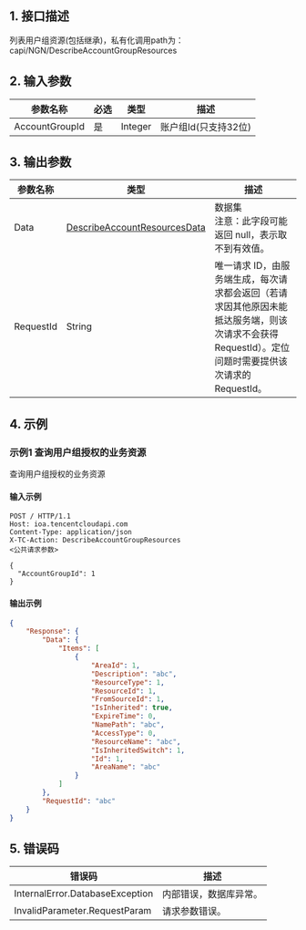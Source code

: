 ## 1. 接口描述




列表用户组资源(包括继承)，私有化调用path为：capi/NGN/DescribeAccountGroupResources

## 2. 输入参数


| 参数名称 | 必选 | 类型 | 描述 |
|---------|---------|---------|---------|
| AccountGroupId | 是 | Integer | 账户组Id(只支持32位) |

## 3. 输出参数

| 参数名称 | 类型 | 描述 |
|---------|---------|---------|
| Data | [DescribeAccountResourcesData](/开放API/云规范接口/版本：2022-06-01/数据结构.md#DescribeAccountResourcesData) | 数据集<br/>注意：此字段可能返回 null，表示取不到有效值。|
| RequestId | String | 唯一请求 ID，由服务端生成，每次请求都会返回（若请求因其他原因未能抵达服务端，则该次请求不会获得 RequestId）。定位问题时需要提供该次请求的 RequestId。|

## 4. 示例

### 示例1 查询用户组授权的业务资源

查询用户组授权的业务资源

#### 输入示例

```
POST / HTTP/1.1
Host: ioa.tencentcloudapi.com
Content-Type: application/json
X-TC-Action: DescribeAccountGroupResources
<公共请求参数>

{
  "AccountGroupId": 1
}
```

#### 输出示例

```json
{
    "Response": {
        "Data": {
            "Items": [
                {
                    "AreaId": 1,
                    "Description": "abc",
                    "ResourceType": 1,
                    "ResourceId": 1,
                    "FromSourceId": 1,
                    "IsInherited": true,
                    "ExpireTime": 0,
                    "NamePath": "abc",
                    "AccessType": 0,
                    "ResourceName": "abc",
                    "IsInheritedSwitch": 1,
                    "Id": 1,
                    "AreaName": "abc"
                }
            ]
        },
        "RequestId": "abc"
    }
}
```











## 5. 错误码


| 错误码 | 描述 |
|---------|---------|
| InternalError.DatabaseException | 内部错误，数据库异常。 |
| InvalidParameter.RequestParam | 请求参数错误。 |
